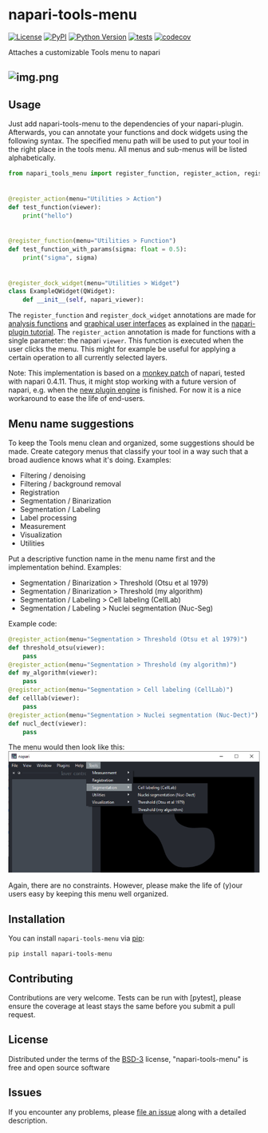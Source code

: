 # napari-tools-menu

[![License](https://img.shields.io/pypi/l/napari-tools-menu.svg?color=green)](https://github.com/haesleinhuepf/napari-tools-menu/raw/master/LICENSE)
[![PyPI](https://img.shields.io/pypi/v/napari-tools-menu.svg?color=green)](https://pypi.org/project/napari-tools-menu)
[![Python Version](https://img.shields.io/pypi/pyversions/napari-tools-menu.svg?color=green)](https://python.org)
[![tests](https://github.com/haesleinhuepf/napari-tools-menu/workflows/tests/badge.svg)](https://github.com/haesleinhuepf/napari-tools-menu/actions)
[![codecov](https://codecov.io/gh/haesleinhuepf/napari-tools-menu/branch/master/graph/badge.svg)](https://codecov.io/gh/haesleinhuepf/napari-tools-menu)

Attaches a customizable Tools menu to napari

![img.png](https://github.com/haesleinhuepf/napari-tools-menu/raw/main/images/screencast.gif)
----------------------------------

## Usage

Just add napari-tools-menu to the dependencies of your napari-plugin. Afterwards, you can annotate your functions and dock widgets using the following syntax.
The specified menu path will be used to put your tool in the right place in the tools menu. 
All menus and sub-menus will be listed alphabetically.

```python
from napari_tools_menu import register_function, register_action, register_dock_widget


@register_action(menu="Utilities > Action")
def test_function(viewer):
    print("hello")


@register_function(menu="Utilities > Function")
def test_function_with_params(sigma: float = 0.5):
    print("sigma", sigma)


@register_dock_widget(menu="Utilities > Widget")
class ExampleQWidget(QWidget):
    def __init__(self, napari_viewer):
```

The `register_function` and `register_dock_widget` annotations are made for [analysis functions](https://napari.org/plugins/stable/hook_specifications.html#analysis-hooks) and [graphical user interfaces](https://napari.org/plugins/stable/hook_specifications.html#gui-hooks) as explained in the [napari-plugin tutorial](https://napari.org/plugins/stable/for_plugin_developers.html).
The `register_action` annotation is made for functions with a single parameter: the napari `viewer`. This function is executed when the user clicks the menu. This might for example be useful for applying a certain operation to all currently selected layers.

Note: This implementation is based on a [monkey patch](https://en.wikipedia.org/wiki/Monkey_patch) of napari, tested with napari 0.4.11. 
Thus, it might stop working with a future version of napari, e.g. when the [new plugin engine](https://github.com/napari/napari/issues/3115) is finished.
 For now it is a nice workaround to ease the life of end-users.

## Menu name suggestions

To keep the Tools menu clean and organized, some suggestions should be made.
Create category menus that classify your tool in a way such that a broad audience knows what it's doing. Examples:

  * Filtering / denoising
  * Filtering / background removal
  * Registration
  * Segmentation / Binarization
  * Segmentation / Labeling
  * Label processing
  * Measurement
  * Visualization
  * Utilities  

Put a descriptive function name in the menu name first and the implementation behind. Examples:

  * Segmentation / Binarization > Threshold (Otsu et al 1979)
  * Segmentation / Binarization > Threshold (my algorithm)
  * Segmentation / Labeling > Cell labeling (CellLab)
  * Segmentation / Labeling > Nuclei segmentation (Nuc-Seg)

Example code:
```python
@register_action(menu="Segmentation > Threshold (Otsu et al 1979)")
def threshold_otsu(viewer):
    pass
@register_action(menu="Segmentation > Threshold (my algorithm)")
def my_algorithm(viewer):
    pass
@register_action(menu="Segmentation > Cell labeling (CellLab)")
def celllab(viewer):
    pass
@register_action(menu="Segmentation > Nuclei segmentation (Nuc-Dect)")
def nucl_dect(viewer):
    pass
```

The menu would then look like this:
![img.png](https://github.com/haesleinhuepf/napari-tools-menu/raw/main/images/screenshot.png)

Again, there are no constraints. However, please make the life of (y)our users easy by keeping this menu well organized.

## Installation

You can install `napari-tools-menu` via [pip]:

    pip install napari-tools-menu

## Contributing

Contributions are very welcome. Tests can be run with [pytest], please ensure
the coverage at least stays the same before you submit a pull request.

## License

Distributed under the terms of the [BSD-3] license,
"napari-tools-menu" is free and open source software

## Issues

If you encounter any problems, please [file an issue] along with a detailed description.

[napari]: https://github.com/napari/napari
[Cookiecutter]: https://github.com/audreyr/cookiecutter
[@napari]: https://github.com/napari
[MIT]: http://opensource.org/licenses/MIT
[BSD-3]: http://opensource.org/licenses/BSD-3-Clause
[GNU GPL v3.0]: http://www.gnu.org/licenses/gpl-3.0.txt
[GNU LGPL v3.0]: http://www.gnu.org/licenses/lgpl-3.0.txt
[Apache Software License 2.0]: http://www.apache.org/licenses/LICENSE-2.0
[Mozilla Public License 2.0]: https://www.mozilla.org/media/MPL/2.0/index.txt
[cookiecutter-napari-plugin]: https://github.com/napari/cookiecutter-napari-plugin

[file an issue]: https://github.com/haesleinhuepf/napari-tools-menu/issues

[napari]: https://github.com/napari/napari
[tox]: https://tox.readthedocs.io/en/latest/
[pip]: https://pypi.org/project/pip/
[PyPI]: https://pypi.org/
